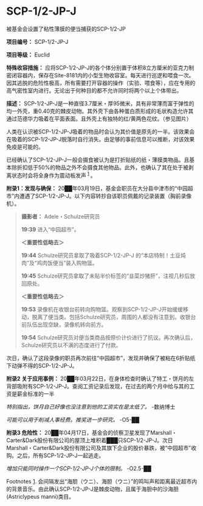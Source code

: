 # SCP-1/2-JP-J
                        




被基金会设置了粘性薄膜的便当捕获的SCP-1/2-JP



**项目编号：**  SCP-1/2-JP-J

**项目等级：**  Euclid

**特殊收容措施：**  应将SCP-1/2-JP-J的各个体分别置于体积8立方厘米的亚克力制密闭容器内，保存在Site-8181内的小型生物收容室。每天进行巡逻和喂食一次。因其逃脱的危险性极高，所有需要打开容器的操作（实验、喂食等），应在专用的高气密性室内进行。无论出于何种目的都不允许同时将两个以上个体带出。

**描述：**  SCP-1/2-JP-J是一种直径3.7厘米・厚95微米，具有非常薄而富于弹性的均一外壳，重0.40克的棘皮动物。其外壳下由各种蛋白质形成的毛状构造允许其通过范德华力吸着在平面表面。且外壳上有独特的红/黄两色花纹。（参见图片）

人类在认识被SCP-1/2-JP-J吸着的物品时会认为其价值是原先的一半。该效果会在吸着的SCP-1/2-JP-J脱落时自行消失。由足够的事前信息可以推断，对该效果免疫是可能的。

已经确认了SCP-1/2-JP-J一般会摄食被认为是打折贴纸的纸・薄膜类物品。且基本除折扣低于50%的物品之外不会摄食其他物品。此外，也确认了其在处于被剥离状态时会将全身作为震动板发声<sup class='footnoteref'>
 <a shape='rect' class='footnoteref' id='footnoteref-1' href='javascript:;' onclick='WIKIDOT.page.utils.scrollToReference(&apos;footnote-1&apos;)'>1</a>
</sup>。

**附录1：发现与确保：**  20██年03月19日，基金会职员在大分县中津市的“中园超市”内遭遇了SCP-1/2-JP-J。以下内容转抄自该职员佩戴的记录装置（胸前录像机）。


> **摄影者：**  Adele・Schulze研究员
> 
> **19:39**  进入“中园超市”。
> 
> **＜重要性低略去＞** 
> 
> **19:44**  Schulze研究员拿取了吸着SCP-1/2-JP-J 的“本店特制！土豆炖肉”及“鸡肉饭便当”装入购物篮。
> 
> **19:45**  Schulze研究员拿取了未贴半价标签的“韭菜炒猪肝”，注视几秒后放回原处。
> 
> **＜重要性低略去＞** 
> 
> **19:53**  录像机在收银台前转向购物篮。观察到SCP-1/2-JP-J开始缓缓移动，脱离了便当类。包括Schulze研究员，周围的人都没有注意到。收银台前队伍出现空缺，录像机转向前方。
> 
> **19:54**  Schulze研究员对便当类商品按原价计价进行了抗议。再次确认后，Schulze研究员以不满的态度进行了付款。
> 

次日，确认了这段录像的职员再次前往“中园超市”，发现并确保了被粘在6折贴纸下动弹不得的SCP-1/2-JP-J。

**附录2 关于应用事例：**  20██年03月22日，在身体检查时确认了特工・饼月的左背部吸附有SCP-1/2-JP-J。查阅工资记录后发现，在过去的两个月中给与其的工资是薪金标准的一半

*特别指出，饼月自己好像也没注意到他的工资实在是太低了。*  -数纳博士

*可能可以用于削减人事经费。推奖进一步研究。*  -O5-██

**附录3 危险性：**  20██年04月17日，基金会的侦察卫星发现了Marshall・Carter&Dark股份有限公司的屋顶上堆积着███只SCP-1/2-JP-J。次日Marshall・Carter&Dark股份有限公司及其旗下企业的股价暴跌，被“中园超市”收购。之后，所有SCP-1/2-JP-J一起逃走。

*增加只能同时操作一个SCP-1/2-JP-J个体的限制。*  -O2.5-██



Footnotes
<a shape='rect' href='javascript:;' onclick='WIKIDOT.page.utils.scrollToReference(&apos;footnoteref-1&apos;)'>1</a>. 会间隔发出“海胆（ウニ）、海胆（ウニ）”的鸣叫声和距离最近超市内的背景音乐。由此确认SCP-1/2-JP-J是棘皮动物，且属于海胆中的沙海胆 (Astriclypeus manni)类目。


                    